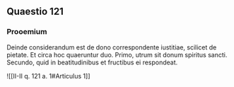 ## Quaestio 121

### Prooemium

Deinde considerandum est de dono correspondente iustitiae, scilicet de pietate. Et circa hoc quaeruntur duo. Primo, utrum sit donum spiritus sancti. Secundo, quid in beatitudinibus et fructibus ei respondeat.

![[II-II q. 121 a. 1#Articulus 1]]


